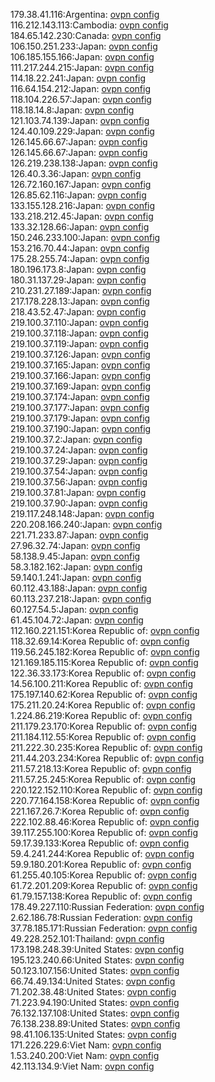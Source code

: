 179.38.41.116:Argentina: [ovpn config](vpn/179_38_41_116.ovpn)  
116.212.143.113:Cambodia: [ovpn config](vpn/116_212_143_113.ovpn)  
184.65.142.230:Canada: [ovpn config](vpn/184_65_142_230.ovpn)  
106.150.251.233:Japan: [ovpn config](vpn/106_150_251_233.ovpn)  
106.185.155.166:Japan: [ovpn config](vpn/106_185_155_166.ovpn)  
111.217.244.215:Japan: [ovpn config](vpn/111_217_244_215.ovpn)  
114.18.22.241:Japan: [ovpn config](vpn/114_18_22_241.ovpn)  
116.64.154.212:Japan: [ovpn config](vpn/116_64_154_212.ovpn)  
118.104.226.57:Japan: [ovpn config](vpn/118_104_226_57.ovpn)  
118.18.14.8:Japan: [ovpn config](vpn/118_18_14_8.ovpn)  
121.103.74.139:Japan: [ovpn config](vpn/121_103_74_139.ovpn)  
124.40.109.229:Japan: [ovpn config](vpn/124_40_109_229.ovpn)  
126.145.66.67:Japan: [ovpn config](vpn/126_145_66_67.ovpn)  
126.145.66.67:Japan: [ovpn config](vpn/126_145_66_67.ovpn)  
126.219.238.138:Japan: [ovpn config](vpn/126_219_238_138.ovpn)  
126.40.3.36:Japan: [ovpn config](vpn/126_40_3_36.ovpn)  
126.72.160.167:Japan: [ovpn config](vpn/126_72_160_167.ovpn)  
126.85.62.116:Japan: [ovpn config](vpn/126_85_62_116.ovpn)  
133.155.128.216:Japan: [ovpn config](vpn/133_155_128_216.ovpn)  
133.218.212.45:Japan: [ovpn config](vpn/133_218_212_45.ovpn)  
133.32.128.66:Japan: [ovpn config](vpn/133_32_128_66.ovpn)  
150.246.233.100:Japan: [ovpn config](vpn/150_246_233_100.ovpn)  
153.216.70.44:Japan: [ovpn config](vpn/153_216_70_44.ovpn)  
175.28.255.74:Japan: [ovpn config](vpn/175_28_255_74.ovpn)  
180.196.173.8:Japan: [ovpn config](vpn/180_196_173_8.ovpn)  
180.31.137.29:Japan: [ovpn config](vpn/180_31_137_29.ovpn)  
210.231.27.189:Japan: [ovpn config](vpn/210_231_27_189.ovpn)  
217.178.228.13:Japan: [ovpn config](vpn/217_178_228_13.ovpn)  
218.43.52.47:Japan: [ovpn config](vpn/218_43_52_47.ovpn)  
219.100.37.110:Japan: [ovpn config](vpn/219_100_37_110.ovpn)  
219.100.37.118:Japan: [ovpn config](vpn/219_100_37_118.ovpn)  
219.100.37.119:Japan: [ovpn config](vpn/219_100_37_119.ovpn)  
219.100.37.126:Japan: [ovpn config](vpn/219_100_37_126.ovpn)  
219.100.37.165:Japan: [ovpn config](vpn/219_100_37_165.ovpn)  
219.100.37.166:Japan: [ovpn config](vpn/219_100_37_166.ovpn)  
219.100.37.169:Japan: [ovpn config](vpn/219_100_37_169.ovpn)  
219.100.37.174:Japan: [ovpn config](vpn/219_100_37_174.ovpn)  
219.100.37.177:Japan: [ovpn config](vpn/219_100_37_177.ovpn)  
219.100.37.179:Japan: [ovpn config](vpn/219_100_37_179.ovpn)  
219.100.37.190:Japan: [ovpn config](vpn/219_100_37_190.ovpn)  
219.100.37.2:Japan: [ovpn config](vpn/219_100_37_2.ovpn)  
219.100.37.24:Japan: [ovpn config](vpn/219_100_37_24.ovpn)  
219.100.37.29:Japan: [ovpn config](vpn/219_100_37_29.ovpn)  
219.100.37.54:Japan: [ovpn config](vpn/219_100_37_54.ovpn)  
219.100.37.56:Japan: [ovpn config](vpn/219_100_37_56.ovpn)  
219.100.37.81:Japan: [ovpn config](vpn/219_100_37_81.ovpn)  
219.100.37.90:Japan: [ovpn config](vpn/219_100_37_90.ovpn)  
219.117.248.148:Japan: [ovpn config](vpn/219_117_248_148.ovpn)  
220.208.166.240:Japan: [ovpn config](vpn/220_208_166_240.ovpn)  
221.71.233.87:Japan: [ovpn config](vpn/221_71_233_87.ovpn)  
27.96.32.74:Japan: [ovpn config](vpn/27_96_32_74.ovpn)  
58.138.9.45:Japan: [ovpn config](vpn/58_138_9_45.ovpn)  
58.3.182.162:Japan: [ovpn config](vpn/58_3_182_162.ovpn)  
59.140.1.241:Japan: [ovpn config](vpn/59_140_1_241.ovpn)  
60.112.43.188:Japan: [ovpn config](vpn/60_112_43_188.ovpn)  
60.113.237.218:Japan: [ovpn config](vpn/60_113_237_218.ovpn)  
60.127.54.5:Japan: [ovpn config](vpn/60_127_54_5.ovpn)  
61.45.104.72:Japan: [ovpn config](vpn/61_45_104_72.ovpn)  
112.160.221.151:Korea Republic of: [ovpn config](vpn/112_160_221_151.ovpn)  
118.32.69.14:Korea Republic of: [ovpn config](vpn/118_32_69_14.ovpn)  
119.56.245.182:Korea Republic of: [ovpn config](vpn/119_56_245_182.ovpn)  
121.169.185.115:Korea Republic of: [ovpn config](vpn/121_169_185_115.ovpn)  
122.36.33.173:Korea Republic of: [ovpn config](vpn/122_36_33_173.ovpn)  
14.56.100.211:Korea Republic of: [ovpn config](vpn/14_56_100_211.ovpn)  
175.197.140.62:Korea Republic of: [ovpn config](vpn/175_197_140_62.ovpn)  
175.211.20.24:Korea Republic of: [ovpn config](vpn/175_211_20_24.ovpn)  
1.224.86.219:Korea Republic of: [ovpn config](vpn/1_224_86_219.ovpn)  
211.179.23.170:Korea Republic of: [ovpn config](vpn/211_179_23_170.ovpn)  
211.184.112.55:Korea Republic of: [ovpn config](vpn/211_184_112_55.ovpn)  
211.222.30.235:Korea Republic of: [ovpn config](vpn/211_222_30_235.ovpn)  
211.44.203.234:Korea Republic of: [ovpn config](vpn/211_44_203_234.ovpn)  
211.57.218.13:Korea Republic of: [ovpn config](vpn/211_57_218_13.ovpn)  
211.57.25.245:Korea Republic of: [ovpn config](vpn/211_57_25_245.ovpn)  
220.122.152.110:Korea Republic of: [ovpn config](vpn/220_122_152_110.ovpn)  
220.77.164.158:Korea Republic of: [ovpn config](vpn/220_77_164_158.ovpn)  
221.167.26.7:Korea Republic of: [ovpn config](vpn/221_167_26_7.ovpn)  
222.102.88.46:Korea Republic of: [ovpn config](vpn/222_102_88_46.ovpn)  
39.117.255.100:Korea Republic of: [ovpn config](vpn/39_117_255_100.ovpn)  
59.17.39.133:Korea Republic of: [ovpn config](vpn/59_17_39_133.ovpn)  
59.4.241.244:Korea Republic of: [ovpn config](vpn/59_4_241_244.ovpn)  
59.9.180.201:Korea Republic of: [ovpn config](vpn/59_9_180_201.ovpn)  
61.255.40.105:Korea Republic of: [ovpn config](vpn/61_255_40_105.ovpn)  
61.72.201.209:Korea Republic of: [ovpn config](vpn/61_72_201_209.ovpn)  
61.79.157.138:Korea Republic of: [ovpn config](vpn/61_79_157_138.ovpn)  
178.49.227.110:Russian Federation: [ovpn config](vpn/178_49_227_110.ovpn)  
2.62.186.78:Russian Federation: [ovpn config](vpn/2_62_186_78.ovpn)  
37.78.185.171:Russian Federation: [ovpn config](vpn/37_78_185_171.ovpn)  
49.228.252.101:Thailand: [ovpn config](vpn/49_228_252_101.ovpn)  
173.198.248.39:United States: [ovpn config](vpn/173_198_248_39.ovpn)  
195.123.240.66:United States: [ovpn config](vpn/195_123_240_66.ovpn)  
50.123.107.156:United States: [ovpn config](vpn/50_123_107_156.ovpn)  
66.74.49.134:United States: [ovpn config](vpn/66_74_49_134.ovpn)  
71.202.38.48:United States: [ovpn config](vpn/71_202_38_48.ovpn)  
71.223.94.190:United States: [ovpn config](vpn/71_223_94_190.ovpn)  
76.132.137.108:United States: [ovpn config](vpn/76_132_137_108.ovpn)  
76.138.238.89:United States: [ovpn config](vpn/76_138_238_89.ovpn)  
98.41.106.135:United States: [ovpn config](vpn/98_41_106_135.ovpn)  
171.226.229.6:Viet Nam: [ovpn config](vpn/171_226_229_6.ovpn)  
1.53.240.200:Viet Nam: [ovpn config](vpn/1_53_240_200.ovpn)  
42.113.134.9:Viet Nam: [ovpn config](vpn/42_113_134_9.ovpn)  
